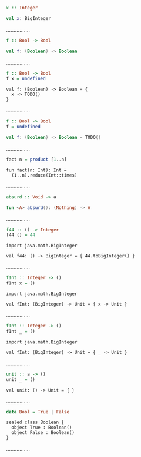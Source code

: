 ```Haskell
x :: Integer
```
```kotlin
val x: BigInteger
```
................
```Haskell
f :: Bool -> Bool
```
```kotlin
val f: (Boolean) -> Boolean
```
................
```Haskell
f :: Bool -> Bool
f x = undefined
```
```kotlin:ank:silent
val f: (Boolean) -> Boolean = {
  x -> TODO()
}
```
................
```Haskell
f :: Bool -> Bool
f = undefined
```
```kotlin
val f: (Boolean) -> Boolean = TODO()
```
................
```Haskell
fact n = product [1..n]
```
```kotlin:ank:silent
fun fact(n: Int): Int =
  (1..n).reduce(Int::times)
```
................
```Haskell
absurd :: Void -> a
```
```kotlin
fun <A> absurd(): (Nothing) -> A
```
................
```Haskell
f44 :: () -> Integer
f44 () = 44
```
```kotlin:ank:silent
import java.math.BigInteger

val f44: () -> BigInteger = { 44.toBigInteger() }
```
................
```Haskell
fInt :: Integer -> ()
fInt x = ()
```
```kotlin:ank:silent
import java.math.BigInteger

val fInt: (BigInteger) -> Unit = { x -> Unit }
```
................
```Haskell
fInt :: Integer -> ()
fInt _ = ()
```
```kotlin:ank:silent
import java.math.BigInteger

val fInt: (BigInteger) -> Unit = { _ -> Unit }
```
................
```Haskell
unit :: a -> ()
unit _ = ()
```
```kotlin:ank:silent
val unit: () -> Unit = { }
```
................
```Haskell
data Bool = True | False
```
```kotlin:ank:silent
sealed class Boolean {
  object True : Boolean()
  object False : Boolean()
}
```
................
